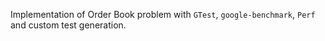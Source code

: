 Implementation of Order Book problem with `GTest`, `google-benchmark`, `Perf` and custom test generation.
